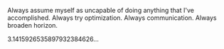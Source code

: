Always assume myself as uncapable of doing anything that I've accomplished.
Always try optimization.
Always communication.
Always broaden horizon.

3.1415926535897932384626...
